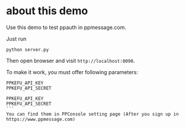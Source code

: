 # about this demo
Use this demo to test ppauth in ppmessage.com.

Just run
```
python server.py
```
Then open browser and visit `http://localhost:8090`.

To make it work, you must offer following parameters:
````
PPKEFU_API_KEY
PPKEFU_API_SECRET

PPKEFU_API_KEY
PPKEFU_API_SECRET
```
You can find them in PPConsole setting page (After you sign up in https://www.ppmessage.com)
